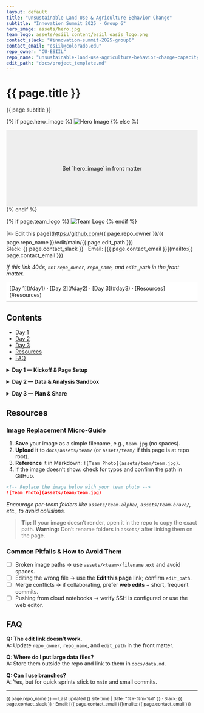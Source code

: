 ```yaml
---
layout: default
title: "Unsustainable Land Use & Agriculture Behavior Change"
subtitle: "Innovation Summit 2025 · Group 6"
hero_image: assets/hero.jpg
team_logo: assets/esiil_content/esiil_oasis_logo.png
contact_slack: "#innovation-summit-2025-group6"
contact_email: "esiil@colorado.edu"
repo_owner: "CU-ESIIL"
repo_name: "unsustainable-land-use-agriculture-behavior-change-capacity-innovation-summit-2025__6"
edit_path: "docs/project_template.md"
---
```


# {{ page.title }}

{{ page.subtitle }}

{% if page.hero_image %}
<img src="{{ page.hero_image }}" alt="Hero Image" />
{% else %}
<div style="width:100%;height:200px;background:#eee;display:flex;align-items:center;justify-content:center;">Set `hero_image` in front matter</div>
{% endif %}

{% if page.team_logo %}
<img src="{{ page.team_logo }}" alt="Team Logo" />
{% endif %}

[✏️ Edit this page](https://github.com/{{ page.repo_owner }}/{{ page.repo_name }}/edit/main/{{ page.edit_path }})  
Slack: {{ page.contact_slack }} · Email: [{{ page.contact_email }}](mailto:{{ page.contact_email }})

*If this link 404s, set `repo_owner`, `repo_name`, and `edit_path` in the front matter.*

<nav style="position:sticky; top:0; background:#fff; padding:0.5rem; border-bottom:1px solid #ccc;">
[Day 1](#day1) · [Day 2](#day2) · [Day 3](#day3) · [Resources](#resources)
</nav>

## Contents
- [Day 1](#day1)
- [Day 2](#day2)
- [Day 3](#day3)
- [Resources](#resources)
- [FAQ](#faq)

<a id="day1"></a>
<details>
<summary><strong>Day 1 — Kickoff &amp; Page Setup</strong></summary>

### Objectives
- Form your team and assign roles
- Draft a project one-liner to align expectations
- Swap in your hero and team images
- Make and push your first commit

### Steps
1. **Project One-liner** – In one sentence, describe what you will explore.  
   *Example: *Collect and analyze rainfall data to model flash flood risks.*
2. **Edit this page** – Replace placeholders in the front matter above.
3. **Team Roles** – Fill in the table:

```markdown
| Role  | Name | Responsibilities |
|---|---|---|
| Lead | _(your name)_ | Coordinates tasks, keeps time |
| Data | _(your name)_ | Finds/preps data, documents sources |
| Methods | _(your name)_ | Runs analysis, records parameters |
| Comms | _(your name)_ | Summarizes outcomes, crafts visuals |
```

4. **Swap Images** – Follow the Image Replacement Micro-Guide in [Resources](#resources) to update `hero_image` and insert a team photo.
5. **Commit & Push**  
   - *Web editor:* click **✏️ Edit this page**, make changes, write a short commit message, and **Commit changes**.  
   - *Clone route:* `git clone <repo-url>` → edit locally → `git add -A` → `git commit -m "initial setup"` → `git push`.

### Copy-paste Snippet
```markdown
Project one-liner: _(write it here)_
```

### Day 1 Checklist
- [ ] One-liner added
- [ ] Team roles filled
- [ ] Hero & team images swapped
- [ ] Commit pushed to main

</details>

<a id="day2"></a>
<details>
<summary><strong>Day 2 — Data &amp; Analysis Sandbox</strong></summary>

### Objectives
- Pick a dataset and document its source
- Run a tiny analysis using Python or R
- Save at least one result figure
- Note what worked or failed

### Steps
1. **Explore Libraries** – Start with these resources:
   - [Data Library](https://example.com/data-library) – replace with real link.
   - [Analytics Library](https://example.com/analytics-library) – replace with real link.
2. **Select Data** – Choose one dataset and note its source.
   *Example: *NOAA daily precipitation for Boulder County.*
3. **Set Up Tools** – Optional `gocmd` quickstart for Linux:

```bash
# Linux quickstart
GOCMD_VER=$(curl -L -s https://raw.githubusercontent.com/cyverse/gocommands/main/VERSION.txt); \
curl -L -s https://github.com/cyverse/gocommands/releases/download/${GOCMD_VER}/gocmd-${GOCMD_VER}-linux-amd64.tar.gz | tar zxvf -
./gocmd init

# Quick sanity check: can you list your home?
./gocmd ls i:/iplant/home/YOUR_USER
```

   > *(macOS uses a different tarball)*
4. **Minimal Analysis** – Run one of the snippets:

```python
# Python example
import pandas as pd
url = "https://example.com/data.csv"  # replace with real URL
df = pd.read_csv(url)
print(df.head())
```

```r
# R example
url <- "https://example.com/data.csv"  # replace with real URL
df <- read.csv(url)
head(df)
```

5. **Record Results** – Save a figure into `assets/results/`:

```markdown
<!-- Save figures into assets/results/ and reference below -->
![Result Figure](assets/results/example.png)
```

6. **Document Learnings** – Jot down commands or pitfalls in the Results section.

### Day 2 Checklist
- [ ] Dataset chosen and cited
- [ ] Analysis snippet executed
- [ ] Figure saved to assets/results/
- [ ] Notes captured in Results section

</details>

<a id="day3"></a>
<details>
<summary><strong>Day 3 — Plan &amp; Share</strong></summary>

### Objectives
- Draft a plan-on-a-page for next steps
- Create a short communication artifact
- Prepare a demo for sharing
- Decide who will own follow-ups

### Steps
1. **Plan on a Page** – Outline what’s next:
   - [ ] Goals
   - [ ] Data needed
   - [ ] Methods to try
   - [ ] Roles & timeline
2. **Comms Box** – Prepare a 100-word abstract and image:

```markdown
<!-- 100-word abstract example -->
Climate extremes threaten mountain ecosystems. In three days we built a rainfall model
and produced early visualizations to guide local decision-makers.

<!-- Replace the image below with your artifact -->
![Outreach Graphic](assets/results/placeholder.png)
```

3. **Demo Checklist**
   - [ ] Show the updated project page
   - [ ] Display one analysis result
   - [ ] Share the plan-on-a-page
   - [ ] Collect feedback and record next actions

### Day 3 Checklist
- [ ] Plan drafted
- [ ] Abstract & image added
- [ ] Demo items rehearsed
- [ ] Next steps assigned

</details>

## Resources
<a id="resources"></a>

### Image Replacement Micro-Guide
1. **Save** your image as a simple filename, e.g., `team.jpg` (no spaces).
2. **Upload** it to `docs/assets/team/` (or `assets/team/` if this page is at repo root).
3. **Reference** it in Markdown: `![Team Photo](assets/team/team.jpg)`.
4. If the image doesn’t show: check for typos and confirm the path in GitHub.

```markdown
<!-- Replace the image below with your team photo -->
![Team Photo](assets/team/team.jpg)
```

*Encourage per-team folders like `assets/team-alpha/`, `assets/team-bravo/`, etc., to avoid collisions.*

> **Tip:** If your image doesn’t render, open it in the repo to copy the exact path.
> **Warning:** Don’t rename folders in `assets/` after linking them on the page.

### Common Pitfalls & How to Avoid Them
- [ ] Broken image paths → use `assets/<team>/filename.ext` and avoid spaces.
- [ ] Editing the wrong file → use the **Edit this page** link; confirm `edit_path`.
- [ ] Merge conflicts → if collaborating, prefer **web edits** + short, frequent commits.
- [ ] Pushing from cloud notebooks → verify SSH is configured or use the web editor.

## FAQ
<a id="faq"></a>

**Q: The edit link doesn’t work.**  
A: Update `repo_owner`, `repo_name`, and `edit_path` in the front matter.

**Q: Where do I put large data files?**  
A: Store them outside the repo and link to them in `docs/data.md`.

**Q: Can I use branches?**  
A: Yes, but for quick sprints stick to `main` and small commits.

---

<small>
{{ page.repo_name }} — Last updated {{ site.time | date: "%Y-%m-%d" }} · Slack: {{ page.contact_slack }} · Email: [{{ page.contact_email }}](mailto:{{ page.contact_email }})
</small>

